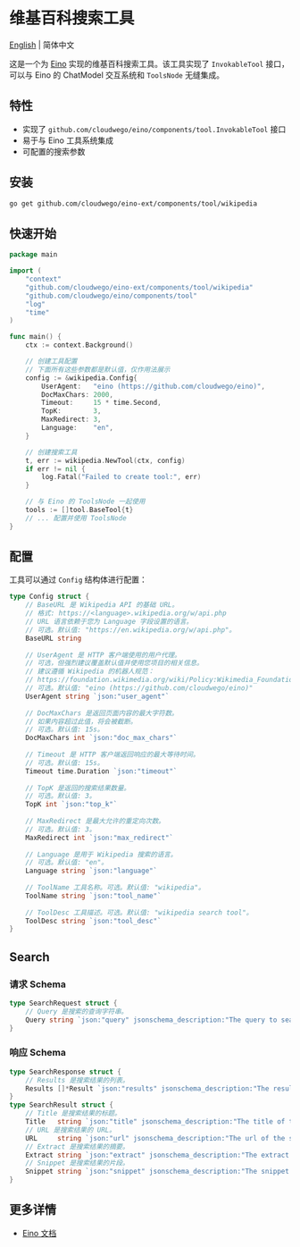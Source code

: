 # 维基百科搜索工具

[English](README.md) | 简体中文

这是一个为 [Eino](https://github.com/cloudwego/eino) 实现的维基百科搜索工具。该工具实现了 `InvokableTool` 接口，可以与 Eino 的 ChatModel 交互系统和 `ToolsNode` 无缝集成。

## 特性

- 实现了 `github.com/cloudwego/eino/components/tool.InvokableTool` 接口
- 易于与 Eino 工具系统集成
- 可配置的搜索参数

## 安装

```bash
go get github.com/cloudwego/eino-ext/components/tool/wikipedia
```

## 快速开始

```go
package main

import (
	"context"
	"github.com/cloudwego/eino-ext/components/tool/wikipedia"
	"github.com/cloudwego/eino/components/tool"
	"log"
	"time"
)

func main() {
	ctx := context.Background()

	// 创建工具配置
	// 下面所有这些参数都是默认值，仅作用法展示
	config := &wikipedia.Config{
		UserAgent:   "eino (https://github.com/cloudwego/eino)",
		DocMaxChars: 2000,
		Timeout:     15 * time.Second,
		TopK:        3,
		MaxRedirect: 3,
		Language:    "en",
	}

	// 创建搜索工具
	t, err := wikipedia.NewTool(ctx, config)
	if err != nil {
		log.Fatal("Failed to create tool:", err)
	}

	// 与 Eino 的 ToolsNode 一起使用
	tools := []tool.BaseTool{t}
	// ... 配置并使用 ToolsNode
}
```

## 配置

工具可以通过 `Config` 结构体进行配置：

```go
type Config struct {
    // BaseURL 是 Wikipedia API 的基础 URL。
    // 格式: https://<language>.wikipedia.org/w/api.php
    // URL 语言依赖于您为 Language 字段设置的语言。
    // 可选。默认值: "https://en.wikipedia.org/w/api.php"。
    BaseURL string
    
    // UserAgent 是 HTTP 客户端使用的用户代理。
    // 可选，但强烈建议覆盖默认值并使用您项目的相关信息。
    // 建议遵循 Wikipedia 的机器人规范：
    // https://foundation.wikimedia.org/wiki/Policy:Wikimedia_Foundation_User-Agent_Policy
    // 可选。默认值: "eino (https://github.com/cloudwego/eino)"
    UserAgent string `json:"user_agent"`
    
    // DocMaxChars 是返回页面内容的最大字符数。
    // 如果内容超过此值，将会被截断。
    // 可选。默认值: 15s。
    DocMaxChars int `json:"doc_max_chars"`
    
    // Timeout 是 HTTP 客户端返回响应的最大等待时间。
    // 可选。默认值: 15s。
    Timeout time.Duration `json:"timeout"`
    
    // TopK 是返回的搜索结果数量。
    // 可选。默认值: 3。
    TopK int `json:"top_k"`
    
    // MaxRedirect 是最大允许的重定向次数。
    // 可选。默认值: 3。
    MaxRedirect int `json:"max_redirect"`
    
    // Language 是用于 Wikipedia 搜索的语言。
    // 可选。默认值: "en"。
    Language string `json:"language"`
    
    // ToolName 工具名称。可选。默认值: "wikipedia"。
    ToolName string `json:"tool_name"`
    
    // ToolDesc 工具描述。可选。默认值: "wikipedia search tool"。
    ToolDesc string `json:"tool_desc"`
}

```

## Search

### 请求 Schema

```go
type SearchRequest struct {
    // Query 是搜索的查询字符串。
    Query string `json:"query" jsonschema_description:"The query to search the web for"`
}
```

### 响应 Schema

```go
type SearchResponse struct {
    // Results 是搜索结果的列表。
    Results []*Result `json:"results" jsonschema_description:"The results of the search"`
}
type SearchResult struct {
    // Title 是搜索结果的标题。 
    Title   string `json:"title" jsonschema_description:"The title of the search result"`
    // URL 是搜索结果的 URL。 
    URL     string `json:"url" jsonschema_description:"The url of the search result"`
    // Extract 是搜索结果的摘要。
    Extract string `json:"extract" jsonschema_description:"The extract of the search result"`
    // Snippet 是搜索结果的片段。
    Snippet string `json:"snippet" jsonschema_description:"The snippet of the search result"`
}
```

## 更多详情

- [Eino 文档](https://github.com/cloudwego/eino)
